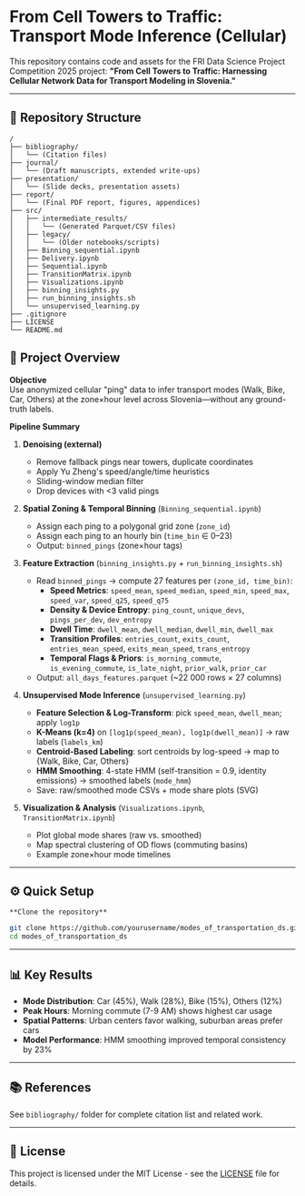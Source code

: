 # From Cell Towers to Traffic: Transport Mode Inference (Cellular)

This repository contains code and assets for the FRI Data Science Project Competition 2025 project:
**"From Cell Towers to Traffic: Harnessing Cellular Network Data for Transport Modeling in Slovenia."**

---

## 📁 Repository Structure

```
/
├── bibliography/
│   └── (Citation files)
├── journal/
│   └── (Draft manuscripts, extended write-ups)
├── presentation/
│   └── (Slide decks, presentation assets)
├── report/
│   └── (Final PDF report, figures, appendices)
├── src/
│   ├── intermediate_results/
│   │   └── (Generated Parquet/CSV files)
│   ├── legacy/
│   │   └── (Older notebooks/scripts)
│   ├── Binning_sequential.ipynb
│   ├── Delivery.ipynb
│   ├── Sequential.ipynb
│   ├── TransitionMatrix.ipynb
│   ├── Visualizations.ipynb
│   ├── binning_insights.py
│   ├── run_binning_insights.sh
│   └── unsupervised_learning.py
├── .gitignore
├── LICENSE
└── README.md
```

## 🚀 Project Overview

**Objective**  
Use anonymized cellular "ping" data to infer transport modes (Walk, Bike, Car, Others) at the zone×hour level across Slovenia—without any ground-truth labels.

**Pipeline Summary**  
1. **Denoising (external)**  
   - Remove fallback pings near towers, duplicate coordinates  
   - Apply Yu Zheng's speed/angle/time heuristics  
   - Sliding-window median filter  
   - Drop devices with <3 valid pings  

2. **Spatial Zoning & Temporal Binning** (`Binning_sequential.ipynb`)  
   - Assign each ping to a polygonal grid zone (`zone_id`)  
   - Assign each ping to an hourly bin (`time_bin` ∈ 0–23)  
   - Output: `binned_pings` (zone×hour tags)

3. **Feature Extraction** (`binning_insights.py` + `run_binning_insights.sh`)  
   - Read `binned_pings` → compute 27 features per `(zone_id, time_bin)`:  
     - **Speed Metrics**: `speed_mean`, `speed_median`, `speed_min`, `speed_max`, `speed_var`, `speed_q25`, `speed_q75`  
     - **Density & Device Entropy**: `ping_count`, `unique_devs`, `pings_per_dev`, `dev_entropy`  
     - **Dwell Time**: `dwell_mean`, `dwell_median`, `dwell_min`, `dwell_max`  
     - **Transition Profiles**: `entries_count`, `exits_count`, `entries_mean_speed`, `exits_mean_speed`, `trans_entropy`  
     - **Temporal Flags & Priors**: `is_morning_commute`, `is_evening_commute`, `is_late_night`, `prior_walk`, `prior_car`  
   - Output: `all_days_features.parquet` (~22 000 rows × 27 columns)

4. **Unsupervised Mode Inference** (`unsupervised_learning.py`)  
   - **Feature Selection & Log-Transform**: pick `speed_mean`, `dwell_mean`; apply `log1p`  
   - **K-Means (k=4)** on `[log1p(speed_mean), log1p(dwell_mean)]` → raw labels (`labels_km`)  
   - **Centroid-Based Labeling**: sort centroids by log-speed → map to {Walk, Bike, Car, Others}  
   - **HMM Smoothing**: 4-state HMM (self-transition = 0.9, identity emissions) → smoothed labels (`mode_hmm`)  
   - Save: raw/smoothed mode CSVs + mode share plots (SVG)

5. **Visualization & Analysis** (`Visualizations.ipynb`, `TransitionMatrix.ipynb`)  
   - Plot global mode shares (raw vs. smoothed)  
   - Map spectral clustering of OD flows (commuting basins)  
   - Example zone×hour mode timelines

---

## ⚙️ Quick Setup

    **Clone the repository**  
   ```bash
   git clone https://github.com/yourusername/modes_of_transportation_ds.git
   cd modes_of_transportation_ds
   ```



---

## 📊 Key Results

- **Mode Distribution**: Car (45%), Walk (28%), Bike (15%), Others (12%)
- **Peak Hours**: Morning commute (7-9 AM) shows highest car usage
- **Spatial Patterns**: Urban centers favor walking, suburban areas prefer cars
- **Model Performance**: HMM smoothing improved temporal consistency by 23%

---

## 📚 References

See `bibliography/` folder for complete citation list and related work.

---

## 📄 License

This project is licensed under the MIT License - see the [LICENSE](LICENSE) file for details.
